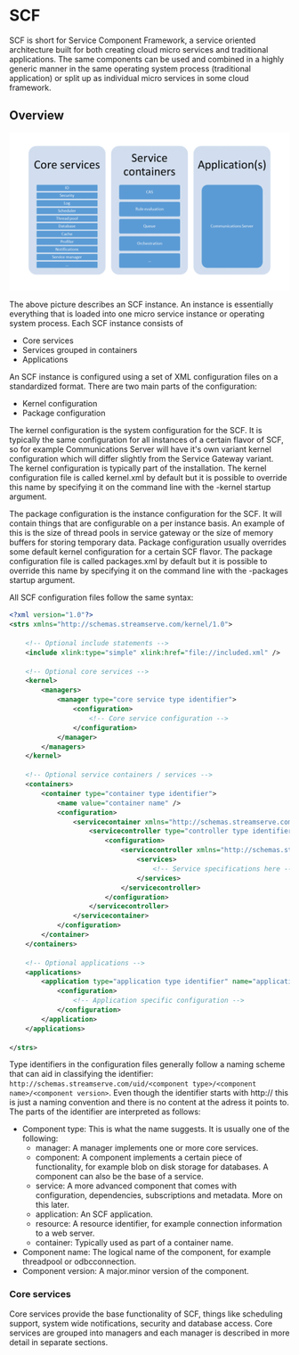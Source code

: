 # SCF
SCF is short for Service Component Framework, a service oriented architecture built for both creating cloud micro services and traditional applications. The same components can be used and combined in a highly generic manner in the same operating system process (traditional application) or split up as individual micro services in some cloud framework.

## Overview
![SCF instance](SCF_instance.png)

The above picture describes an SCF instance. An instance is essentially everything that is loaded into one micro service instance or operating system process.
Each SCF instance consists of
   * Core services
   * Services grouped in containers
   * Applications

An SCF instance is configured using a set of XML configuration files on a standardized format. There are two main parts of the configuration:
   * Kernel configuration
   * Package configuration

The kernel configuration is the system configuration for the SCF. It is typically the same configuration for all instances of a certain flavor of SCF, so for example Communications Server will have it's own variant kernel configuration which will differ slightly from the Service Gateway variant. The kernel configuration is typically part of the installation. The kernel configuration file is called kernel.xml by default but it is possible to override this name by specifying it on the command line with the -kernel startup argument.

The package configuration is the instance configuration for the SCF. It will contain things that are configurable on a per instance basis. An example of this is the size of thread pools in service gateway or the size of memory buffers for storing temporary data. Package configuration usually overrides some default kernel configuration for a certain SCF flavor. The package configuration file is called packages.xml by default but it is possible to override this name by specifying it on the command line with the -packages startup argument.

All SCF configuration files follow the same syntax:
```xml
<?xml version="1.0"?>
<strs xmlns="http://schemas.streamserve.com/kernel/1.0">

    <!-- Optional include statements -->
    <include xlink:type="simple" xlink:href="file://included.xml" />

    <!-- Optional core services -->
    <kernel>
        <managers>
            <manager type="core service type identifier">
                <configuration>
                    <!-- Core service configuration -->
                </configuration>
            </manager>
        </managers>
    </kernel>

    <!-- Optional service containers / services -->
    <containers>
        <container type="container type identifier">
            <name value="container name" />
            <configuration>
                <servicecontainer xmlns="http://schemas.streamserve.com/uid/component/servicecontainer/1.0">
                    <servicecontroller type="controller type identifier">
                        <configuration>
                            <servicecontroller xmlns="http://schemas.streamserve.com/uid/component/servicecontroller/1.0">
                                <services>
                                    <!-- Service specifications here -->
                                </services>
                            </servicecontroller>
                        </configuration>
                    </servicecontroller>
                </servicecontainer>
            </configuration>
        </container>
    </containers>

    <!-- Optional applications -->
    <applications>
        <application type="application type identifier" name="application name">
            <configuration>
                <!-- Application specific configuration -->
            </configuration>
        </application>
    </applications>

</strs>
```

Type identifiers in the configuration files generally follow a naming scheme that can aid in classifying the identifier: `http://schemas.streamserve.com/uid/<component type>/<component name>/<component version>`. Even though the identifier starts with http:// this is just a naming convention and there is no content at the adress it points to. The parts of the identifier are interpreted as follows:
   * Component type: This is what the name suggests. It is usually one of the following:
      * manager: A manager implements one or more core services.
      * component: A component implements a certain piece of functionality, for example blob on disk storage for databases. A component can also be the base of a service.
      * service: A more advanced component that comes with configuration, dependencies, subscriptions and metadata. More on this later.
      * application: An SCF application.
      * resource: A resource identifier, for example connection information to a web server.
      * container: Typically used as part of a container name.
   * Component name: The logical name of the component, for example threadpool or odbcconnection.
   * Component version: A major.minor version of the component.

### Core services
Core services provide the base functionality of SCF, things like scheduling support, system wide notifications, security and database access. Core services are grouped into managers and each manager is described in more detail in separate sections.